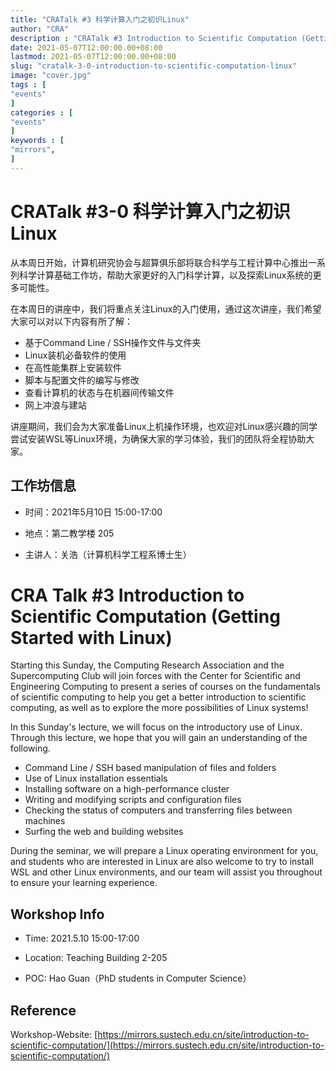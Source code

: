 ```yaml
---
title: "CRATalk #3 科学计算入门之初识Linux"                         
author: "CRA"  
description : "CRATalk #3 Introduction to Scientific Computation (Getting Started with Linux)"    
date: 2021-05-07T12:00:00.00+08:00
lastmod: 2021-05-07T12:00:00.00+08:00
slug: "cratalk-3-0-introduction-to-scientific-computation-linux"
image: "cover.jpg"
tags : [                                    
"events"
]
categories : [                              
"events"
]
keywords : [                                
"mirrors",
]
---
```


# CRATalk #3-0 科学计算入门之初识Linux

从本周日开始，计算机研究协会与超算俱乐部将联合科学与工程计算中心推出一系列科学计算基础工作坊，帮助大家更好的入门科学计算，以及探索Linux系统的更多可能性。

在本周日的讲座中，我们将重点关注Linux的入门使用，通过这次讲座，我们希望大家可以对以下内容有所了解：

- 基于Command Line / SSH操作文件与文件夹
- Linux装机必备软件的使用
- 在高性能集群上安装软件
- 脚本与配置文件的编写与修改
- 查看计算机的状态与在机器间传输文件
- 网上冲浪与建站

讲座期间，我们会为大家准备Linux上机操作环境，也欢迎对Linux感兴趣的同学尝试安装WSL等Linux环境，为确保大家的学习体验，我们的团队将全程协助大家。

## 工作坊信息

- 时间：2021年5月10日 15:00-17:00 

- 地点：第二教学楼 205 

- 主讲人：关浩（计算机科学工程系博士生）

# CRA Talk #3 Introduction to Scientific Computation (Getting Started with Linux)

Starting this Sunday, the Computing Research Association and the Supercomputing Club will join forces with the Center for Scientific and Engineering Computing to present a series of courses on the fundamentals of scientific computing to help you get a better introduction to scientific computing, as well as to explore the more possibilities of Linux systems!

In this Sunday's lecture, we will focus on the introductory use of Linux. Through this lecture, we hope that you will gain an understanding of the following.

- Command Line / SSH based manipulation of files and folders
- Use of Linux installation essentials
- Installing software on a high-performance cluster
- Writing and modifying scripts and configuration files
- Checking the status of computers and transferring files between machines
- Surfing the web and building websites

During the seminar, we will prepare a Linux operating environment for you, and students who are interested in Linux are also welcome to try to install WSL and other Linux environments, and our team will assist you throughout to ensure your learning experience.

## Workshop Info

- Time: 2021.5.10 15:00-17:00

- Location: Teaching Building 2-205

- POC: Hao Guan（PhD students in Computer Science）



## Reference

Workshop-Website: [https://mirrors.sustech.edu.cn/site/introduction-to-scientific-computation/](https://mirrors.sustech.edu.cn/site/introduction-to-scientific-computation/)

